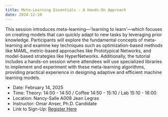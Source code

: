 ```yaml
---
title: Meta-Learning Essentials - A Hands-On Approach
date: 2024-12-10
---
```


This session introduces meta-learning—'learning to learn'—which focuses on creating models that can quickly adapt to new tasks by leveraging prior knowledge. Participants will explore the fundamental concepts of meta-learning and examine key techniques such as optimization-based methods like MAML, metric-based approaches like Prototypical Networks, and model-based strategies like HyperNetworks. Additionally, the tutorial includes a hands-on session where attendees will use specialized libraries to implement and experiment with these meta-learning algorithms, providing practical experience in designing adaptive and efficient machine learning models.

- Date:  February 14, 2025
- Time: Theory: 14:00 - 14:50 / Coffee 14:50 - 15:10 / Lab 15:10 - 16:00
- Location: Nancy-Salle A008 Jean Legras
- Instructor: Omar Anser, Ph.D. Candidate
- Link to Sign-Up: <a href="https://sondages.inria.fr/index.php/821863?lang=en">Register Here</a>
